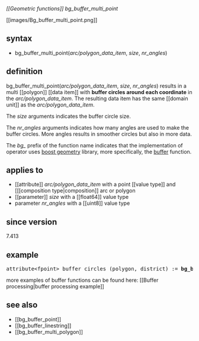 *[[Geometric functions]] bg_buffer_multi_point*

[[images/Bg_buffer_multi_point.png]]

## syntax

- bg_buffer_multi_point(*arc/polygon_data_item*, *size*, *nr_angles*)

## definition

bg_buffer_multi_point(*arc/polygon_data_item*, *size*, *nr_angles*) results in a multi [[polygon]] [[data item]] with <B>buffer circles around each coordinate</B> in the *arc/polygon_data_item*. The resulting data item has the same [[domain unit]] as the *arc/polygon_data_item*.

The *size* arguments indicates the buffer circle size.

The *nr_angles* arguments indicates how many angles are used to make the buffer circles. More angles results in smoother circles but also in more data.

The *bg_* prefix of the function name indicates that the implementation of operator uses [boost geometry](https://www.boost.org/doc/libs/1_80_0/libs/geometry/doc/html/index.html)
library, more specifically, the [buffer](https://www.boost.org/doc/libs/1_80_0/libs/geometry/doc/html/geometry/reference/algorithms/buffer/buffer_4.html)
function.

## applies to

- [[attribute]] *arc/polygon_data_item* with a point [[value type]] and [[[composition type|composition]] arc or polygon
- [[parameter]] *size* with a [[float64]] value type
- parameter *nr_angles* with a [[uint8]] value type

## since version

7.413

## example

<pre>
attribute&lt;fpoint&gt; buffer_circles (polygon, district) := <B>bg_buffer_multi_point(</B>district/geometry, 10.0, 16b<B>)</B>;
</pre>

more examples of buffer functions can be found here: [[Buffer processing|buffer processing example]]

## see also

- [[bg_buffer_point]]
- [[bg_buffer_linestring]]
- [[bg_buffer_multi_polygon]]